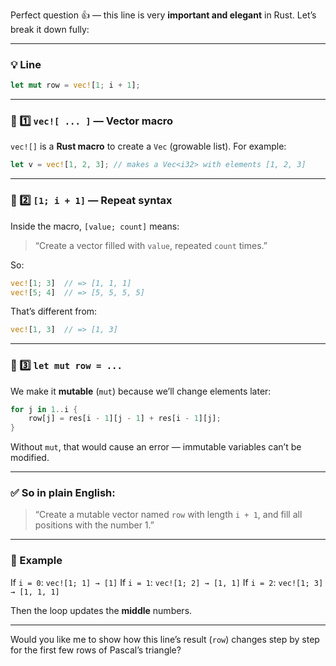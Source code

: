 Perfect question 👍 — this line is very **important and elegant** in Rust.
Let’s break it down fully:

---

### 💡 Line

```rust
let mut row = vec![1; i + 1];
```

---

### 🧩 1️⃣ `vec![ ... ]` — Vector macro

`vec![]` is a **Rust macro** to create a `Vec` (growable list).
For example:

```rust
let v = vec![1, 2, 3]; // makes a Vec<i32> with elements [1, 2, 3]
```

---

### 🧩 2️⃣ `[1; i + 1]` — Repeat syntax

Inside the macro, `[value; count]` means:

> “Create a vector filled with `value`, repeated `count` times.”

So:

```rust
vec![1; 3]  // => [1, 1, 1]
vec![5; 4]  // => [5, 5, 5, 5]
```

That’s different from:

```rust
vec![1, 3]  // => [1, 3]
```

---

### 🧩 3️⃣ `let mut row = ...`

We make it **mutable** (`mut`) because we’ll change elements later:

```rust
for j in 1..i {
    row[j] = res[i - 1][j - 1] + res[i - 1][j];
}
```

Without `mut`, that would cause an error — immutable variables can’t be modified.

---

### ✅ So in plain English:

> “Create a mutable vector named `row` with length `i + 1`,
> and fill all positions with the number 1.”

---

### 🧠 Example

If `i = 0`:
`vec![1; 1] → [1]`
If `i = 1`:
`vec![1; 2] → [1, 1]`
If `i = 2`:
`vec![1; 3] → [1, 1, 1]`

Then the loop updates the **middle** numbers.

---

Would you like me to show how this line’s result (`row`) changes step by step for the first few rows of Pascal’s triangle?
